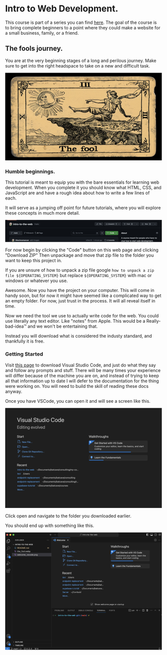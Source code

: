 # Intro to Web Development.

This course is part of a series you can find [here](https://www.technomancy.dev/teach-yourself). The goal of the course is to bring complete beginners to a point where they could make a website for a small business, family, or a friend. 

## The fools journey. 

You are at the very beginning stages of a long and perilous journey. Make sure to get into the right headspace to take on a new and difficult task. 

![The Fool](./the_fool.webp)

### Humble beginnings. 

This tutorial is meant to equip you with the bare essentials for learning web development. When you complete it you should know what HTML, CSS, and JavaScript are and have a rough idea about how to write a few lines of each. 

It will serve as a jumping off point for future tutorials, where you will explore these concepts in much more detail. 

![Code Button](./code_button.png)

For now begin by clicking the "Code" button on this web page and clicking "Download ZIP" Then unpackage and move that zip file to the folder you want to keep this project in. 

If you are unsure of how to unpack a zip file google `how to unpack a zip file ${OPERATING_SYSTEM}` but replace `${OPERATING_SYSTEM}` with mac or windows or whatever you use. 

Awesome. Now you have the project on your computer. This will come in handy soon, but for now it might have seemed like a complicated way to get an empty folder. For now, just trust in the process. It will all reveal itself in time. 

Now we need the tool we use to actually write code for the web. You could use literally any text editor. Like "notes" from Apple. This would be a Really-bad-idea™ and we won't be entertaining that. 

Instead you will download what is considered the industy standard, and thankfully it is free. 

### Getting Started

Visit [this page](https://code.visualstudio.com/download) to download Visual Studio Code, and just do what they say and follow any prompts and stuff. There will be many times your experience will differ because of the machine you are on, and instead of trying to keep all that information up to date I will defer to the documentation for the thing were working on. You will need to build the skill of reading these docs anyway. 

Once you have VSCode, you can open it and will see a screen like this.

![Welcome](./welcome_vscode.png)

Click open and navigate to the folder you downloaded earlier. 

You should end up with something like this. 

![Open Project](./open_project.png)



